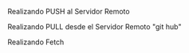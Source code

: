 Realizando PUSH al Servidor Remoto

Realizando PULL desde el Servidor Remoto "git hub"

Realizando Fetch
